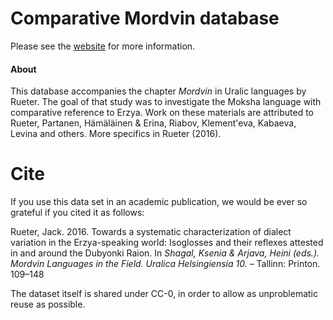 # Comparative Mordvin database


Please see the [website](https://langdoc.github.io/comparative-mordvin-database) for more information.

#### About

This database accompanies the chapter *Mordvin* in Uralic languages by Rueter. The goal of that study was to investigate the Moksha language with comparative reference to Erzya. Work on these materials are attributed to Rueter, Partanen, Hämäläinen & Erina, Riabov, Klement'eva, Kabaeva, Levina and others. More specifics in Rueter (2016).

# Cite

If you use this data set in an academic publication, we would be ever so grateful if you cited it as follows:

Rueter, Jack. 2016. Towards a systematic characterization of dialect variation in the Erzya-speaking world: Isoglosses and their reflexes attested in and around the Dubyonki Raion. In _Shagal, Ksenia & Arjava, Heini (eds.). Mordvin Languages in the Field. Uralica Helsingiensia 10._ – Tallinn: Printon. 109–148


The dataset itself is shared under CC-0, in order to allow as unproblematic reuse as possible.
